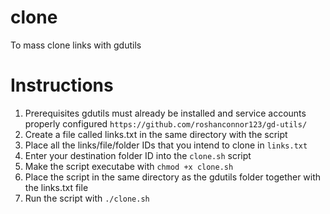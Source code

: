 # clone
To mass clone links with gdutils

# Instructions

1.	Prerequisites gdutils must already be installed and service accounts properly configured
		`https://github.com/roshanconnor123/gd-utils/`
2.	Create a file called links.txt in the same directory with the script
3.	Place all the links/file/folder IDs that you intend to clone in `links.txt`
4.	Enter your destination folder ID into the `clone.sh` script
5.	Make the script executabe with `chmod +x clone.sh`
6.	Place the script in the same directory as the gdutils folder together with the links.txt file
7.	Run the script with `./clone.sh`
